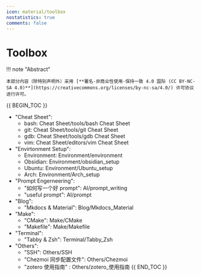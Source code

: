 ```yaml
---
icon: material/toolbox
nostatistics: true
comments: false
---
```


# Toolbox

!!! note "Abstract"

    本部分内容（除特别声明外）采用 [**署名-非商业性使用-保持一致 4.0 国际 (CC BY-NC-SA 4.0)**](https://creativecommons.org/licenses/by-nc-sa/4.0/) 许可协议进行许可。

{{ BEGIN_TOC }}
- "Cheat Sheet":
    - bash: Cheat Sheet/tools/bash Cheat Sheet
    - git: Cheat Sheet/tools/git Cheat Sheet
    - gdb: Cheat Sheet/tools/gdb Cheat Sheet
    - vim: Cheat Sheet/editors/vim Cheat Sheet
- "Envirtonment Setup":
    - Environment: Environment/environment
    - Obsidian: Environment/obsidian_setup
    - Ubuntu: Environment/Ubuntu_setup
    - Arch: Environment/Arch_setup
- "Prompt Engerneering":
    - "如何写一个好 prompt": AI/prompt_writing
    - "useful prompt": AI/prompt
- "Blog":
    - "Mkdocs & Material": Blog/Mkdocs_Material
- "Make":
    - "CMake": Make/CMake
    - "Makefile": Make/Makefile
- "Terminal":
    - "Tabby & Zsh": Terminal/Tabby_Zsh
- "Others":
    - "SSH": Others/SSH
    - "Chezmoi 同步配置文件": Others/Chezmoi
    - "zotero 使用指南" : Others/zotero_使用指南
{{ END_TOC }}